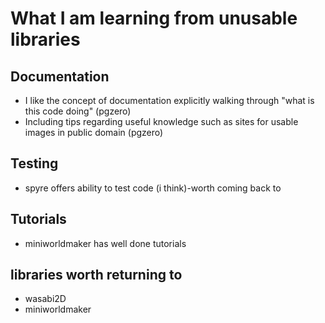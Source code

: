 # What I am learning from unusable libraries 
## Documentation 
- I like the concept of documentation explicitly walking through "what 
is this code doing" (pgzero)
- Including tips regarding useful knowledge such as sites for usable images 
in public domain (pgzero)
## Testing 
- spyre offers ability to test code (i think)-worth coming back to 

## Tutorials
- miniworldmaker has well done tutorials 

## libraries worth returning to
- wasabi2D
- miniworldmaker 